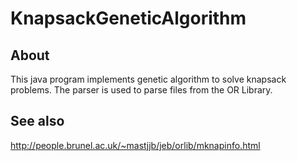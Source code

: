 # KnapsackGeneticAlgorithm

## About

This java program implements genetic algorithm to solve knapsack problems. The parser is used to parse files from the OR Library.

## See also

http://people.brunel.ac.uk/~mastjjb/jeb/orlib/mknapinfo.html
